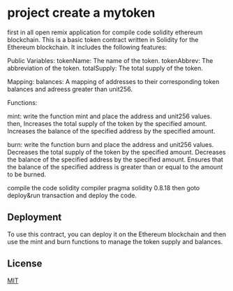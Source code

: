 # project  create a mytoken 


first in all open remix application for compile code solidity ethereum blockchain.
This is a basic token contract written in Solidity for the Ethereum blockchain. It includes the following features:

Public Variables:
tokenName: The name of the token.
tokenAbbrev: The abbreviation of the token.
totalSupply: The total supply of the token.


Mapping:
balances: A mapping of addresses to their corresponding token balances and adreess greater than unit256.

Functions:

mint:
write the function mint and place the address and unit256 values.
then, 
Increases the total supply of the token by the specified amount.
Increases the balance of the specified address by the specified amount.

burn:
write the function burn and place the address and unit256 values.
Decreases the total supply of the token by the specified amount.
Decreases the balance of the specified address by the specified amount.
Ensures that the balance of the specified address is greater than or equal to the amount to be burned.

compile the code solidity compiler pragma solidity 0.8.18 
then goto deploy&run transaction and deploy the code.









## Deployment

To use this contract, you can deploy it on the Ethereum blockchain and then use the mint and burn functions to manage the token supply and balances.



## License

[MIT](https://choosealicense.com/licenses/mit/)

